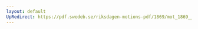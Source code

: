 ```yaml
---
layout: default
UpRedirect: https://pdf.swedeb.se/riksdagen-motions-pdf/1869/mot_1869__ak__00136/mot_1869__ak__00136_002.pdf
---
```

